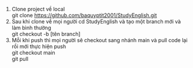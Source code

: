1. Clone project về local <br />
git clone https://github.com/baquyptit2001/StudyEnglish.git <br />
2. Sau khi clone về mọi người cd StudyEnglish và tạo một branch mới và làm bình thường  <br />
git checkout -b [tên branch] <br />
3. Mỗi khi push thì mọi người sẽ checkout sang nhánh main và pull code lại rồi mới thực hiện push <br />
git checkout main <br />
git pull <br />
